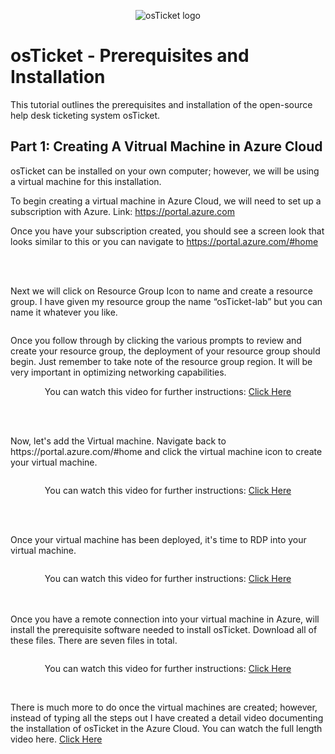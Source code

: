 <p align="center">
<img src="https://d1ka0itfguscri.cloudfront.net/r5Jl/2023/04/13/00/48/c0fIcJVa79u/preview.jpg" alt="osTicket logo"/>
</p>

<h1>osTicket - Prerequisites and Installation</h1>
This tutorial outlines the prerequisites and installation of the open-source help desk ticketing system osTicket. 

<h2>Part 1: Creating A Vitrual Machine in Azure Cloud</h2>
osTicket can be installed on your own computer; however, we will be using a virtual machine for this installation.

To begin creating a virtual machine in Azure Cloud, we will need to set up a subscription with Azure. 
Link:   https://portal.azure.com

Once you have your subscription created, you should see a screen look that looks similar to this or  you can navigate to  https://portal.azure.com/#home
<p align = center>
<img src="https://d1ka0itfguscri.cloudfront.net/r5Jl/2023/04/13/03/00/c0fIecVasXR/preview.jpg" alt=""/>
</p>
<br>
<br>
Next we will click on Resource Group Icon to name and create a resource group. I have given my resource group the name “osTicket-lab” but you can name it whatever you like.
<p align = center>
<img src="https://d1ka0itfguscri.cloudfront.net/r5Jl/2023/04/13/03/03/c0fIeeVaslr/preview.jpg" alt=""/>
</p>

Once you follow through by clicking the various prompts to review and create your resource group, the deployment of your resource group should begin. Just remember to take note of the resource group region. It will be very important in optimizing networking capabilities. <br>
<p align = center>
  You can watch this video for further instructions: <a href="https://youtu.be/3EPa4qw4P1k?t=55">Click Here</a>
</p>
<p align = center>
<img src="#" alt=""/>
</p>


<br>
<br>
Now, let's add the Virtual machine.
Navigate back to  https://portal.azure.com/#home and click the virtual machine icon to create your virtual machine.

<p align = center>
<img src="https://d1ka0itfguscri.cloudfront.net/r5Jl/2023/04/13/02/44/c0fInEVasQR/preview.jpg" alt=""/>
<p align = center>You can watch this video for further instructions: <a href ="https://youtu.be/3EPa4qw4P1k?t=55">Click Here</a>

  </p>
</p>
 
<br>
<br>

Once your virtual machine has been deployed, it's time to RDP into your virtual machine.
<p align = center>
<img src="https://d1ka0itfguscri.cloudfront.net/r5Jl/2023/04/13/02/21/c0fInrVas1S/preview.jpg" alt=""/>
  <p align = center>
  You can watch this video for further instructions: <a href="https://youtu.be/3EPa4qw4P1k?t=238">Click Here</a>
</p>
</p>

<br>
<br>
Once you have a remote connection into your virtual machine in Azure, will install the prerequisite software needed to install osTicket. Download all of these files. There are seven files in total.

<p align = center>
<img src="https://d1ka0itfguscri.cloudfront.net/r5Jl/2023/04/13/03/21/c0fIerVas2m/preview.jpg" alt=""/>
  <p align = center>
  You can watch this video for further instructions: <a href="https://youtu.be/3EPa4qw4P1k?t=344">Click Here</a>
</p>
</p>

<br>

There is much more to do once the virtual machines are created; however, instead of typing all the steps out I have created a detail video documenting the installation of osTicket in the Azure Cloud. You can watch the full length video here. <a href="https://youtu.be/3EPa4qw4P1k">Click Here</a>

<br />




<br />
